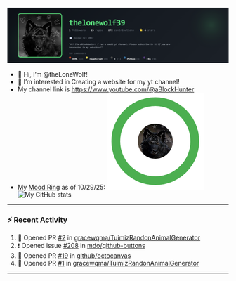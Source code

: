 ![thelonewolf39's GitHub Banner](https://raw.githubusercontent.com/thelonewolf39/thelonewolf39/main/banner.png)
- 👋 Hi, I’m @theLoneWolf!
- 👀 I’m interested in Creating a website for my yt channel!
- My channel link is https://www.youtube.com/@aBlockHunter
- My [Mood Ring](thelonewolf39.github.io/Github-Mood-Rings/) as of 10/29/25: ![thelonewolf39's Mood Ring](https://raw.githubusercontent.com/thelonewolf39/thelonewolf39/main/thelonewolf39-mood-ring.png)  
![My GitHub stats](https://github-readme-stats.vercel.app/api?username=thelonewolf39&theme=dracula&show_icons=true)

---

### :zap: Recent Activity

<!--START_SECTION:activity-->
1. 💪 Opened PR [#2](undefined) in [gracewqma/TuimizRandonAnimalGenerator](https://github.com/gracewqma/TuimizRandonAnimalGenerator)
2. ❗ Opened issue [#208](https://github.com/mdo/github-buttons/issues/208) in [mdo/github-buttons](https://github.com/mdo/github-buttons)
3. 💪 Opened PR [#19](undefined) in [github/octocanvas](https://github.com/github/octocanvas)
4. 💪 Opened PR [#1](undefined) in [gracewqma/TuimizRandonAnimalGenerator](https://github.com/gracewqma/TuimizRandonAnimalGenerator)
<!--END_SECTION:activity-->

---
<!---
aiden257/aiden257 is a ✨ special ✨ repository because its `README.md` (this file) appears on your GitHub profile.
You can click the Preview link to take a look at your changes.
--->
